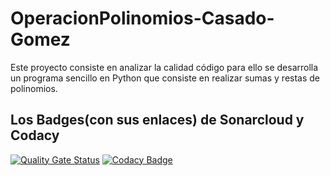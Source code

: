 # OperacionPolinomios-Casado-Gomez
Este proyecto consiste en analizar la calidad código para ello se desarrolla un programa sencillo en Python que consiste en realizar sumas y restas de polinomios.
## Los Badges(con sus enlaces) de Sonarcloud y Codacy

[![Quality Gate Status](https://sonarcloud.io/api/project_badges/measure?project=age296_OperacionPolinomios-Casado-Gomez&metric=alert_status)](https://sonarcloud.io/summary/new_code?id=age296_OperacionPolinomios-Casado-Gomez)
[![Codacy Badge](https://app.codacy.com/project/badge/Grade/bdfb7884c22a4ffdae8f0243979bf742)](https://www.codacy.com/gh/CristianDC27/OperacionPolinomios-Casado-Gomez/dashboard?utm_source=github.com&amp;utm_medium=referral&amp;utm_content=CristianDC27/OperacionPolinomios-Casado-Gomez&amp;utm_campaign=Badge_Grade)

